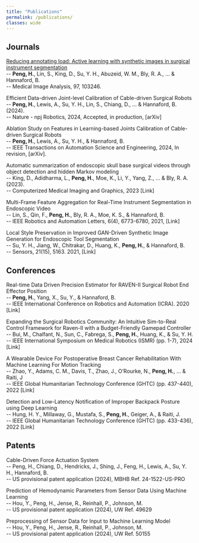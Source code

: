 ```yaml
---
title: "Publications"
permalink: /publications/
classes: wide
---
```


## Journals

[Reducing annotating load: Active learning with synthetic images in surgical instrument segmentation](https://doi.org/10.1016/j.media.2024.103246)  
  -- **Peng, H.**, Lin, S., King, D., Su, Y. H., Abuzeid, W. M., Bly, R. A., ... & Hannaford, B.   
  -- Medical Image Analysis, 97, 103246. 

Efficient Data-driven Joint-level Calibration of Cable-driven Surgical Robots  
  -- **Peng, H.**, Lewis, A., Su, Y. H., Lin, S., Chiang, D., … & Hannaford, B. (2024).   
  -- Nature - npj Robotics, 2024, Accepted, in production, [arXiv]  

Ablation Study on Features in Learning-based Joints Calibration of Cable-driven Surgical Robots  
  -- **Peng, H.**, Lewis, A., Su, Y. H., & Hannaford, B.   
  -- IEEE Transactions on Automation Science and Engineering, 2024, In revision, [arXiv].  

Automatic summarization of endoscopic skull base surgical videos through object detection and hidden Markov modeling  
  -- King, D., Adidharma, L., **Peng, H.**, Moe, K., Li, Y., Yang, Z., ... & Bly, R. A. (2023).   
  -- Computerized Medical Imaging and Graphics, 2023 [Link]  

Multi-Frame Feature Aggregation for Real-Time Instrument Segmentation in Endoscopic Video  
  -- Lin, S., Qin, F., **Peng, H.**, Bly, R. A., Moe, K. S., & Hannaford, B.   
  -- IEEE Robotics and Automation Letters, 6(4), 6773-6780, 2021, [Link]  

Local Style Preservation in Improved GAN-Driven Synthetic Image Generation for Endoscopic Tool Segmentation  
  -- Su, Y. H., Jiang, W., Chitrakar, D., Huang, K., **Peng, H.**, & Hannaford, B.   
  -- Sensors, 21(15), 5163. 2021, [Link]  

## Conferences

Real-time Data Driven Precision Estimator for RAVEN-II Surgical Robot End Effector Position  
  -- **Peng, H.**, Yang, X., Su, Y., & Hannaford, B.   
  -- IEEE International Conference on Robotics and Automation (ICRA). 2020 [Link]   

Expanding the Surgical Robotics Community: An Intuitive Sim-to-Real Control Framework for Raven-II with a Budget-Friendly Gamepad Controller  
  -- Bui, M., Chalfant, N., Sun, C., Fabrega, S., **Peng, H.**, Huang, K., & Su, Y. H.   
  -- IEEE International Symposium on Medical Robotics (ISMR) (pp. 1-7), 2024 [Link]  

A Wearable Device For Postoperative Breast Cancer Rehabilitation With Machine Learning For Motion Tracking  
  -- Zhao, Y., Adams, C. M., Davis, T., Zhao, J., O’Rourke, N., **Peng, H.**, ... & Raiti, J   
  -- IEEE Global Humanitarian Technology Conference (GHTC) (pp. 437-440), 2022 [Link]  

Detection and Low-Latency Notification of Improper Backpack Posture using Deep Learning  
  -- Hung, H. Y., Millaway, G., Mustafa, S., **Peng, H.**, Geiger, A., & Raiti, J.  
  -- IEEE Global Humanitarian Technology Conference (GHTC) (pp. 433-436), 2022 [Link]  

## Patents

Cable-Driven Force Actuation System   
  -- Peng, H., Chiang, D., Hendricks, J., Shing, J., Feng, H., Lewis, A., Su, Y. H., Hannaford, B.  
  -- US provisional patent application (2024), MBHB Ref. 24-1522-US-PRO  

Prediction of Hemodynamic Parameters from Sensor Data Using Machine Learning  
  -- Hou, Y., Peng, H., Jense, R., Reinhall, P., Johnson, M.  
  -- US provisional patent application (2024), UW Ref. 49629  

Preprocessing of Sensor Data for Input to Machine Learning Model  
  -- Hou, Y., Peng, H., Jense, R., Reinhall, P., Johnson, M.  
  -- US provisional patent application (2024), UW Ref. 50155  
